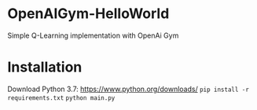 # OpenAIGym-HelloWorld
Simple Q-Learning implementation with OpenAi Gym

# Installation
Download Python 3.7: https://www.python.org/downloads/
```pip install -r requirements.txt```
```python main.py```
